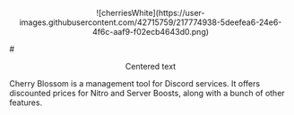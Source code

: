 <p align="center">
  ![cherriesWhite](https://user-images.githubusercontent.com/42715759/217774938-5deefea6-24e6-4f6c-aaf9-f02ecb4643d0.png)
 </p>
# <p align="center">Centered text</p>
Cherry Blossom is a management tool for Discord services. It offers discounted prices for Nitro and Server Boosts, along with a bunch of other features.
